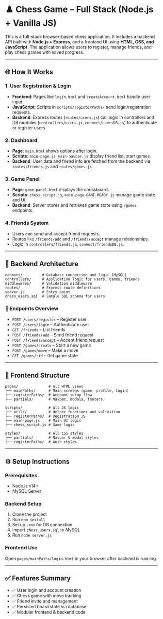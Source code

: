 # ♟️ Chess Game – Full Stack (Node.js + Vanilla JS)

This is a full-stack browser-based chess application. It includes a backend API built with **Node.js + Express**, and a frontend UI using **HTML, CSS, and JavaScript**. The application allows users to register, manage friends, and play chess games with saved progress.

---

## 🌐 How It Works

### 1. User Registration & Login
- **Frontend**: Pages like `login.html` and `createAccount.html` handle user input.
- **JavaScript**: Scripts in `scripts/registerPaths/` send login/registration requests.
- **Backend**: Express routes (`routes/users.js`) call logic in controllers and DB modules (`controllers/users.js`, `connect/usersDB.js`) to authenticate or register users.

### 2. Dashboard
- **Page**: `main.html` shows options after login.
- **Scripts**: `main-page.js`, `main-navbar.js` display friend list, start games.
- **Backend**: User data and friend info are fetched from the backend via `routes/friends.js` and `routes/games.js`.

### 3. Game Panel
- **Page**: `game-panel.html` displays the chessboard.
- **Scripts**: `chess_script.js`, `main-page-GAME-READY.js` manage game state and UI.
- **Backend**: Server stores and retrieves game state using `/games` endpoints.

### 4. Friends System
- Users can send and accept friend requests.
- Routes like `/friends/add` and `/friends/accept` manage relationships.
- Logic in `controllers/friends.js`, `connect/friendsDB.js`.

---

## 🧠 Backend Architecture

```
connect/         # Database connection and logic (MySQL)
controllers/     # Application logic for users, games, friends
middlewares/     # Validation middleware
routes/          # Express route definitions
server.js        # Entry point
chess_users.sql  # Sample SQL schema for users
```

### 🧪 Endpoints Overview

- `POST /users/register` – Register user
- `POST /users/login` – Authenticate user
- `GET /friends` – List friends
- `POST /friends/add` – Send friend request
- `POST /friends/accept` – Accept friend request
- `POST /games/create` – Start a new game
- `POST /games/move` – Make a move
- `GET /games/:id` – Get game state

---

## 🎨 Frontend Structure

```
pages/              # All HTML views
├── mainPaths/      # Main screens (game, profile, login)
├── registerPaths/  # Account setup flow
├── partials/       # Navbar, modals, footers

scripts/            # All JS logic
├── utils/          # Helper functions and validation
├── registerPaths/  # Registration JS
├── main-page.js    # Main UI logic
├── chess_script.js # Game logic

styles/             # All CSS styles
├── partials/       # Navbar & modal styles
├── registerPaths/  # Auth styles
```

---

## ⚙️ Setup Instructions

### Prerequisites
- Node.js v14+
- MySQL Server

### Backend Setup
1. Clone the project
2. Run `npm install`
3. Set up `.env` for DB connection
4. Import `chess_users.sql` to MySQL
5. Run `node server.js`

### Frontend Use
Open `pages/mainPaths/login.html` in your browser after backend is running.

---

## ✅ Features Summary

- ✅ User login and account creation
- ✅ Chess game with move tracking
- ✅ Friend invite and management
- ✅ Persisted board state via database
- ✅ Modular frontend & backend code
